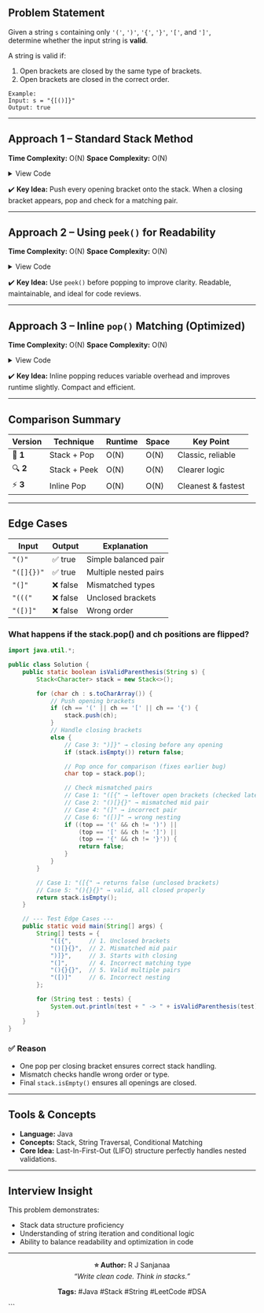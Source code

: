 ## Problem Statement
Given a string `s` containing only `'('`, `')'`, `'{'`, `'}'`, `'['`, and `']'`,  
determine whether the input string is <b>valid</b>.

A string is valid if:
1. Open brackets are closed by the same type of brackets.  
2. Open brackets are closed in the correct order.

```text
Example:
Input: s = "{[()]}"
Output: true
````

---

## Approach 1 – Standard Stack Method

**Time Complexity:** O(N)
**Space Complexity:** O(N)

<details>
<summary>View Code</summary>

```java
class Solution {
    public boolean isValid(String s) {
        Stack<Character> stack = new Stack<>();

        for (char ch : s.toCharArray()) {
            if (ch == '(' || ch == '{' || ch == '[') {
                stack.push(ch);
            } else {
                if (stack.isEmpty()) return false;
                char top = stack.pop();
                if ((ch == ')' && top != '(') ||
                    (ch == '}' && top != '{') ||
                    (ch == ']' && top != '['))
                    return false;
            }
        }
        return stack.isEmpty();
    }
}
```

</details>

✔️ **Key Idea:** Push every opening bracket onto the stack.
When a closing bracket appears, pop and check for a matching pair.

---

## Approach 2 – Using `peek()` for Readability

**Time Complexity:** O(N)
**Space Complexity:** O(N)

<details>
<summary>View Code</summary>

```java
class Solution {
    public boolean isValid(String s) {
        Stack<Character> stack = new Stack<>();
        if (s.length() < 2) return false;

        for (char ch : s.toCharArray()) {
            if (ch == '(' || ch == '{' || ch == '[') {
                stack.push(ch);
            } else {
                if (stack.isEmpty()) return false;
                char top = stack.peek();
                if ((ch == ')' && top != '(') ||
                    (ch == ']' && top != '[') ||
                    (ch == '}' && top != '{')) {
                    return false;
                }
                stack.pop();
            }
        }
        return stack.isEmpty();
    }
}
```

</details>

✔️ **Key Idea:** Use `peek()` before popping to improve clarity.
Readable, maintainable, and ideal for code reviews.

---

## Approach 3 – Inline `pop()` Matching (Optimized)

**Time Complexity:** O(N)
**Space Complexity:** O(N)

<details>
<summary>View Code</summary>

```java
class Solution {
    public boolean isValid(String s) {
        Stack<Character> stack = new Stack<>();
        if (s.length() < 2) return false;

        for (char ch : s.toCharArray()) {
            if (ch == '(' || ch == '{' || ch == '[') {
                stack.push(ch);
            } else {
                if (stack.isEmpty()) return false;
                if ((ch == ')' && stack.pop() != '(') ||
                    (ch == ']' && stack.pop() != '[') ||
                    (ch == '}' && stack.pop() != '{')) {
                    return false;
                }
            }
        }
        return stack.isEmpty();
    }
}
```

</details>

✔️ **Key Idea:** Inline popping reduces variable overhead and improves runtime slightly.
Compact and efficient.

---

## Comparison Summary

| Version  | Technique    | Runtime | Space | Key Point          |
| -------- | ------------ | ------- | ----- | ------------------ |
| 🧩 **1** | Stack + Pop  | O(N)    | O(N)  | Classic, reliable  |
| 🔍 **2** | Stack + Peek | O(N)    | O(N)  | Clearer logic      |
| ⚡ **3**  | Inline Pop   | O(N)    | O(N)  | Cleanest & fastest |

---

## Edge Cases

| Input      | Output  | Explanation           |
| ---------- | ------- | --------------------- |
| `"()"`     | ✅ true  | Simple balanced pair  |
| `"([]{})"` | ✅ true  | Multiple nested pairs |
| `"(]"`     | ❌ false | Mismatched types      |
| `"((("`    | ❌ false | Unclosed brackets     |
| `"([)]"`   | ❌ false | Wrong order           |


### What happens if the stack.pop() and ch positions are flipped?

```java
import java.util.*;

public class Solution {
    public static boolean isValidParenthesis(String s) {
        Stack<Character> stack = new Stack<>();

        for (char ch : s.toCharArray()) {
            // Push opening brackets
            if (ch == '(' || ch == '[' || ch == '{') {
                stack.push(ch);
            } 
            // Handle closing brackets
            else {
                // Case 3: ")]}" → closing before any opening
                if (stack.isEmpty()) return false;

                // Pop once for comparison (fixes earlier bug)
                char top = stack.pop();

                // Check mismatched pairs
                // Case 1: "([{" → leftover open brackets (checked later)
                // Case 2: "()[}{}" → mismatched mid pair
                // Case 4: "(]" → incorrect pair
                // Case 6: "([)]" → wrong nesting
                if ((top == '(' && ch != ')') ||
                    (top == '[' && ch != ']') ||
                    (top == '{' && ch != '}')) {
                    return false;
                }
            }
        }

        // Case 1: "([{" → returns false (unclosed brackets)
        // Case 5: "(){}{}" → valid, all closed properly
        return stack.isEmpty();
    }

    // --- Test Edge Cases ---
    public static void main(String[] args) {
        String[] tests = {
            "([{",     // 1. Unclosed brackets
            "()[}{}",  // 2. Mismatched mid pair
            ")]}",     // 3. Starts with closing
            "(]",      // 4. Incorrect matching type
            "(){}{}",  // 5. Valid multiple pairs
            "([)]"     // 6. Incorrect nesting
        };

        for (String test : tests) {
            System.out.println(test + " -> " + isValidParenthesis(test));
        }
    }
}
```

### ✅ Reason

* One pop per closing bracket ensures correct stack handling.
* Mismatch checks handle wrong order or type.
* Final `stack.isEmpty()` ensures all openings are closed.

---

## Tools & Concepts

* **Language:** Java
* **Concepts:** Stack, String Traversal, Conditional Matching
* **Core Idea:** Last-In-First-Out (LIFO) structure perfectly handles nested validations.

---

## Interview Insight

This problem demonstrates:

* Stack data structure proficiency
* Understanding of string iteration and conditional logic
* Ability to balance readability and optimization in code

---

<p align="center">
  <b>⭐ Author:</b> R J Sanjanaa<br>
  <i>“Write clean code. Think in stacks.”</i>
</p>


<p align="center">
  <b>Tags:</b> #Java #Stack #String #LeetCode #DSA
</p>
```

